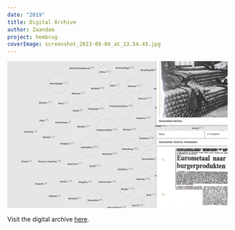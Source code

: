 ```yaml
---
date: "2019"
title: Digital Archive
author: Zaandam
project: hembrug
coverImage: screenshot_2023-09-04_at_13.54.45.jpg
---
```

![](screenshot_2023-09-04_at_13.54.45.jpg "Digital Archive")

Visit the digital archive [here](https://archive.shockforest.group/).